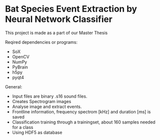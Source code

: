 Bat Species Event Extraction by Neural Network Classifier
===
This project is made as a part of our Master Thesis

Reqired dependencies or programs:
- SoX
- OpenCV
- NumPy
- PyBrain
- h5py
- pyqt4


General:
- Input files are binary .s16 sound files.
- Creates Spectrogram images
- Analyse image and extract events.
- Frontline information, frequency spectrom [kHz] and duration [ms] is saved
- Classification training through a trainingset, about 160 samples needed for a class
- Using HDF5 as database
